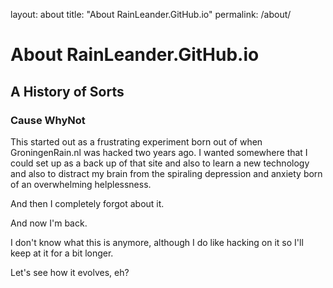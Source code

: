 layout: about
title: "About RainLeander.GitHub.io"
permalink: /about/

# About RainLeander.GitHub.io
## A History of Sorts
### Cause WhyNot

<p>This started out as a frustrating experiment born out of when GroningenRain.nl was hacked two years ago. I wanted somewhere that I could set up as a back up of that site and also to learn a new technology and also to distract my brain from the spiraling depression and anxiety born of an overwhelming helplessness.</p>

<p>And then I completely forgot about it.</p>

<p>And now I'm back.</p>

<p>I don't know what this is anymore, although I do like hacking on it so I'll keep at it for a bit longer.</p>

<p>Let's see how it evolves, eh?</p>
